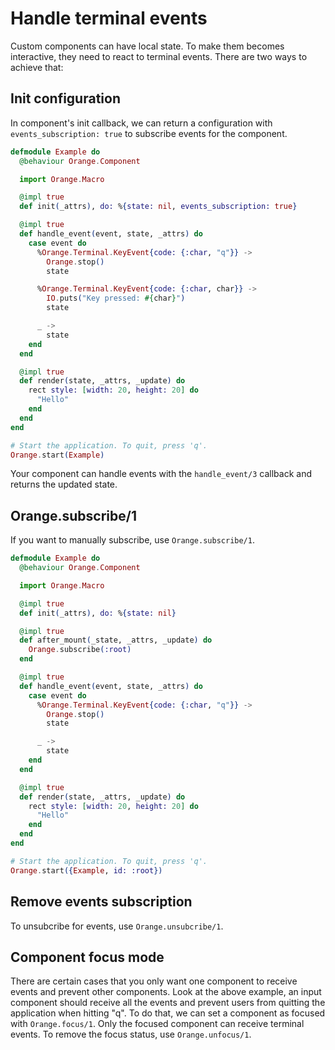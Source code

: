 # Handle terminal events

Custom components can have local state. To make them becomes interactive, they need to react to terminal events. There are two ways to achieve that:

## Init configuration

In component's init callback, we can return a configuration with `events_subscription: true` to subscribe events for the component.

```elixir
defmodule Example do
  @behaviour Orange.Component

  import Orange.Macro

  @impl true
  def init(_attrs), do: %{state: nil, events_subscription: true}

  @impl true
  def handle_event(event, state, _attrs) do
    case event do
      %Orange.Terminal.KeyEvent{code: {:char, "q"}} ->
        Orange.stop()
        state

      %Orange.Terminal.KeyEvent{code: {:char, char}} ->
        IO.puts("Key pressed: #{char}")
        state

      _ ->
        state
    end
  end

  @impl true
  def render(state, _attrs, _update) do
    rect style: [width: 20, height: 20] do
      "Hello"
    end
  end
end

# Start the application. To quit, press 'q'.
Orange.start(Example)
```

Your component can handle events with the `handle_event/3` callback and returns the updated state.

## Orange.subscribe/1

If you want to manually subscribe, use `Orange.subscribe/1`.

```elixir
defmodule Example do
  @behaviour Orange.Component

  import Orange.Macro

  @impl true
  def init(_attrs), do: %{state: nil}

  @impl true
  def after_mount(_state, _attrs, _update) do
    Orange.subscribe(:root)
  end

  @impl true
  def handle_event(event, state, _attrs) do
    case event do
      %Orange.Terminal.KeyEvent{code: {:char, "q"}} ->
        Orange.stop()
        state

      _ ->
        state
    end
  end

  @impl true
  def render(state, _attrs, _update) do
    rect style: [width: 20, height: 20] do
      "Hello"
    end
  end
end

# Start the application. To quit, press 'q'.
Orange.start({Example, id: :root})
```

## Remove events subscription

To unsubcribe for events, use `Orange.unsubcribe/1`.

## Component focus mode

There are certain cases that you only want one component to receive events and prevent other components. Look at the above example, an input component should receive all the events and prevent users from quitting the application when hitting "q". To do that, we can set a component as focused with `Orange.focus/1`. Only the focused component can receive terminal events. To remove the focus status, use `Orange.unfocus/1`.
